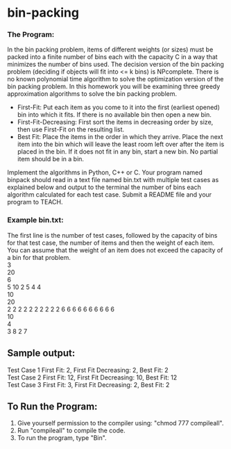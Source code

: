 # bin-packing
### The Program:
In the bin packing problem, items of different weights (or sizes) must be packed into a finite number of bins each with the capacity C in a way that minimizes the number of bins used. The decision version of the bin packing problem (deciding if objects will fit into <= k bins) is NPcomplete. There is no known polynomial time algorithm to solve the optimization version of the bin packing problem. In this homework you will be examining three greedy approximation algorithms to solve the bin packing problem.

* First-Fit: Put each item as you come to it into the first (earliest opened) bin into which it fits. If there is no available bin then open a new bin.
* First-Fit-Decreasing: First sort the items in decreasing order by size, then use First-Fit on the resulting list.
* Best Fit: Place the items in the order in which they arrive. Place the next item into the bin which will leave the least room left over after the item is placed in the bin. If it does not fit in any bin, start a new bin. No partial item should be in a bin.

Implement the algorithms in Python, C++ or C. Your program named binpack should read in a text file named bin.txt with multiple test cases as explained below and output to the terminal the number of bins each algorithm calculated for each test case. Submit a README file and your program to TEACH.

### Example bin.txt:
The first line is the number of test cases, followed by the capacity of bins for that test case, the number of items and then the weight of each item. You can assume that the weight of an item does not exceed the capacity of a bin for that problem.  
3  
20  
6  
5 10 2 5 4 4  
10  
20  
2 2 2 2 2 2 2 2 2 2 6 6 6 6 6 6 6 6 6 6  
10  
4  
3 8 2 7  

## Sample output:
Test Case 1 First Fit: 2, First Fit Decreasing: 2, Best Fit: 2  
Test Case 2 First Fit: 12, First Fit Decreasing: 10, Best Fit: 12  
Test Case 3 First Fit: 3, First Fit Decreasing: 2, Best Fit: 2  


## To Run the Program:
1. Give yourself permission to the compiler using: "chmod 777 compileall".
2. Run "compileall" to compile the code.
3. To run the program, type "Bin".